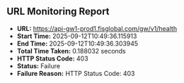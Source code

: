 ## URL Monitoring Report

- **URL:** https://api-gw1-prod1.fisglobal.com/gw/v1/health
- **Start Time:** 2025-09-12T10:49:36.115913
- **End Time:** 2025-09-12T10:49:36.303945
- **Total Time Taken:** 0.188032 seconds
- **HTTP Status Code:** 403
- **Status:** Failure
- **Failure Reason:** HTTP Status Code: 403
